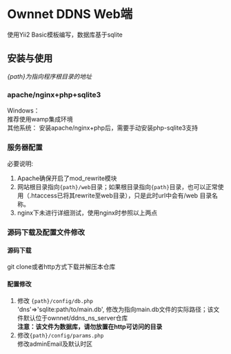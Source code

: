 # Ownnet DDNS Web端
使用Yii2 Basic模板编写，数据库基于sqlite

## 安装与使用
*{path}为指向程序根目录的地址*  
### apache/nginx+php+sqlite3
  Windows：  
  推荐使用wamp集成环境  
  其他系统： 
  安装apache/nginx+php后，需要手动安装php-sqlite3支持 

### 服务器配置
必要说明:

1. Apache确保开启了mod_rewrite模块
2. 网站根目录指向`{path}/web`目录；如果根目录指向`{path}`目录，也可以正常使用（.htaccess已将其rewrite至web目录），只是此时url中会有/web 目录名称。
3. nginx下未进行详细测试，使用nginx时参照以上两点  


### 源码下载及配置文件修改
#### 源码下载
git clone或者http方式下载并解压本仓库
#### 配置修改
1. 修改  `{path}/config/db.php`  
'dns'=>'sqlite:path/to/main.db',
修改为指向main.db文件的实际路径；该文件默认位于ownnet/ddns_ns_server仓库  
**注意：该文件为数据库，请勿放置在http可访问的目录**    
2. 修改`{path}/config/params.php`  
修改adminEmail及默认时区